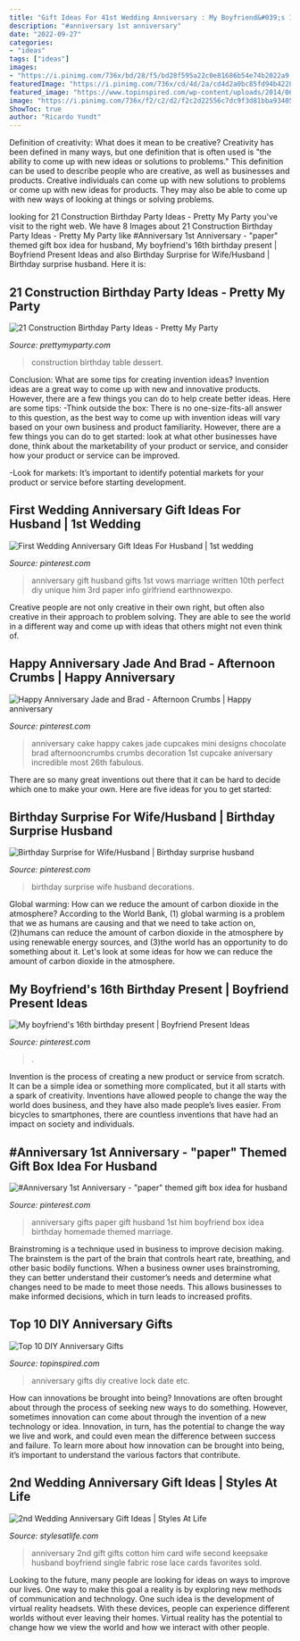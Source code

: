 ```yaml
---
title: "Gift Ideas For 41st Wedding Anniversary : My Boyfriend&#039;s 16th Birthday Present"
description: "#anniversary 1st anniversary"
date: "2022-09-27"
categories:
- "ideas"
tags: ["ideas"]
images:
- "https://i.pinimg.com/736x/bd/28/f5/bd28f595a22c0e81686b54e74b2022a9.jpg"
featuredImage: "https://i.pinimg.com/736x/cd/4d/2a/cd4d2a0bc85fd94b42283ea43f6e1d75--boyfriend-stuff-boyfriend-ideas.jpg?b=t"
featured_image: "https://www.topinspired.com/wp-content/uploads/2014/06/Love-Lock.jpg"
image: "https://i.pinimg.com/736x/f2/c2/d2/f2c2d22556c7dc9f3d81bba934056d36--first-wedding-anniversary-gift-ideas-for-husband-gift-husband.jpg"
ShowToc: true
author: "Ricardo Yundt"
---
```



Definition of creativity: What does it mean to be creative?
Creativity has been defined in many ways, but one definition that is often used is "the ability to come up with new ideas or solutions to problems." This definition can be used to describe people who are creative, as well as businesses and products. Creative individuals can come up with new solutions to problems or come up with new ideas for products. They may also be able to come up with new ways of looking at things or solving problems.

	

		
looking for 21 Construction Birthday Party Ideas - Pretty My Party you've visit to the right web. We have 8 Images about 21 Construction Birthday Party Ideas - Pretty My Party like #Anniversary 1st Anniversary - &quot;paper&quot; themed gift box idea for husband, My boyfriend&#039;s 16th birthday present | Boyfriend Present Ideas and also Birthday Surprise for Wife/Husband | Birthday surprise husband. Here it is:
		
    
## 21 Construction Birthday Party Ideas - Pretty My Party

<img loading=lazy src="https://www.prettymyparty.com/wp-content/uploads/2017/07/construction-party-ideas-dessert-table.jpg" onerror="this.onerror=null;this.src='https://tse2.mm.bing.net/th?id=OIP.FNiygM3jkBkMzPpRjGd0IgHaJ4&amp;pid=15.1';" alt="21 Construction Birthday Party Ideas - Pretty My Party">

_Source: prettymyparty.com_

>construction birthday table dessert. 

	

Conclusion: What are some tips for creating invention ideas?
Invention ideas are a great way to come up with new and innovative products. However, there are a few things you can do to help create better ideas. Here are some tips:
-Think outside the box: There is no one-size-fits-all answer to this question, as the best way to come up with invention ideas will vary based on your own business and product familiarity. However, there are a few things you can do to get started: look at what other businesses have done, think about the marketability of your product or service, and consider how your product or service can be improved.

-Look for markets: It’s important to identify potential markets for your product or service before starting development.

    
## First Wedding Anniversary Gift Ideas For Husband | 1st Wedding

<img loading=lazy src="https://i.pinimg.com/736x/f2/c2/d2/f2c2d22556c7dc9f3d81bba934056d36--first-wedding-anniversary-gift-ideas-for-husband-gift-husband.jpg" onerror="this.onerror=null;this.src='https://tse4.mm.bing.net/th?id=OIP.cHpcR46PCqbNjbTnh28bDAHaKD&amp;pid=15.1';" alt="First Wedding Anniversary Gift Ideas For Husband | 1st wedding">

_Source: pinterest.com_

>anniversary gift husband gifts 1st vows marriage written 10th perfect diy unique him 3rd paper info girlfriend earthnowexpo. 

	

Creative people are not only creative in their own right, but often also creative in their approach to problem solving. They are able to see the world in a different way and come up with ideas that others might not even think of.

    
## Happy Anniversary Jade And Brad - Afternoon Crumbs | Happy Anniversary

<img loading=lazy src="https://i.pinimg.com/736x/8a/f4/40/8af440c4f8c7f3163ed13a93654867ee--anniversary-cake-ideas-anniversary-cupcakes.jpg" onerror="this.onerror=null;this.src='https://tse3.mm.bing.net/th?id=OIP.9G08AUFPqorb8vaqTLIYNgHaLH&amp;pid=15.1';" alt="Happy Anniversary Jade and Brad - Afternoon Crumbs | Happy anniversary">

_Source: pinterest.com_

>anniversary cake happy cakes jade cupcakes mini designs chocolate brad afternooncrumbs crumbs decoration 1st cupcake aniversary incredible most 26th fabulous. 

	

There are so many great inventions out there that it can be hard to decide which one to make your own. Here are five ideas for you to get started: 

    
## Birthday Surprise For Wife/Husband | Birthday Surprise Husband

<img loading=lazy src="https://i.pinimg.com/736x/bd/28/f5/bd28f595a22c0e81686b54e74b2022a9.jpg" onerror="this.onerror=null;this.src='https://tse2.mm.bing.net/th?id=OIP.Yl-5TXeW9NE3_vHg5gw0ugHaJ3&amp;pid=15.1';" alt="Birthday Surprise for Wife/Husband | Birthday surprise husband">

_Source: pinterest.com_

>birthday surprise wife husband decorations. 

	

Global warming: How can we reduce the amount of carbon dioxide in the atmosphere?
According to the World Bank, (1) global warming is a problem that we as humans are causing and that we need to take action on, (2)humans can reduce the amount of carbon dioxide in the atmosphere by using renewable energy sources, and (3)the world has an opportunity to do something about it. Let's look at some ideas for how we can reduce the amount of carbon dioxide in the atmosphere.

    
## My Boyfriend&#039;s 16th Birthday Present | Boyfriend Present Ideas

<img loading=lazy src="https://i.pinimg.com/736x/cd/4d/2a/cd4d2a0bc85fd94b42283ea43f6e1d75--boyfriend-stuff-boyfriend-ideas.jpg?b=t" onerror="this.onerror=null;this.src='https://tse1.mm.bing.net/th?id=OIP.d5x6RCUXxzby6yOUUinU0AHaJ3&amp;pid=15.1';" alt="My boyfriend&#039;s 16th birthday present | Boyfriend Present Ideas">

_Source: pinterest.com_

>. 

	

Invention is the process of creating a new product or service from scratch. It can be a simple idea or something more complicated, but it all starts with a spark of creativity. Inventions have allowed people to change the way the world does business, and they have also made people’s lives easier. From bicycles to smartphones, there are countless inventions that have had an impact on society and individuals.

    
## #Anniversary 1st Anniversary - &quot;paper&quot; Themed Gift Box Idea For Husband

<img loading=lazy src="https://i.pinimg.com/736x/15/d3/11/15d311d2e54268274fe223ee8d495048--marriage-anniversary-paper-anniversary-gifts.jpg" onerror="this.onerror=null;this.src='https://tse3.mm.bing.net/th?id=OIP.CCJiwt8aQwaJcYfLE_cgbgHaJ4&amp;pid=15.1';" alt="#Anniversary 1st Anniversary - &quot;paper&quot; themed gift box idea for husband">

_Source: pinterest.com_

>anniversary gifts paper gift husband 1st him boyfriend box idea birthday homemade themed marriage. 

	

Brainstroming is a technique used in business to improve decision making. The brainstem is the part of the brain that controls heart rate, breathing, and other basic bodily functions. When a business owner uses brainstroming, they can better understand their customer’s needs and determine what changes need to be made to meet those needs. This allows businesses to make informed decisions, which in turn leads to increased profits.

    
## Top 10 DIY Anniversary Gifts

<img loading=lazy src="https://www.topinspired.com/wp-content/uploads/2014/06/Love-Lock.jpg" onerror="this.onerror=null;this.src='https://tse2.mm.bing.net/th?id=OIP.JMkK6GLgiLgPMtlN03uXnAHaJ3&amp;pid=15.1';" alt="Top 10 DIY Anniversary Gifts">

_Source: topinspired.com_

>anniversary gifts diy creative lock date etc. 

	

How can innovations be brought into being?
Innovations are often brought about through the process of seeking new ways to do something. However, sometimes innovation can come about through the invention of a new technology or idea. Innovation, in turn, has the potential to change the way we live and work, and could even mean the difference between success and failure. To learn more about how innovation can be brought into being, it’s important to understand the various factors that contribute.

    
## 2nd Wedding Anniversary Gift Ideas | Styles At Life

<img loading=lazy src="https://i.pinimg.com/736x/a8/18/32/a81832357ccadfeacd134b25f83798ea--second-year-anniversary-gifts-for-him-nd-anniversary.jpg" onerror="this.onerror=null;this.src='https://tse4.mm.bing.net/th?id=OIP.gbre8W7ALhfL7l6HeEQiAQHaJ3&amp;pid=15.1';" alt="2nd Wedding Anniversary Gift Ideas | Styles At Life">

_Source: stylesatlife.com_

>anniversary 2nd gift gifts cotton him card wife second keepsake husband boyfriend single fabric rose lace cards favorites sold. 

	

Looking to the future, many people are looking for ideas on ways to improve our lives. One way to make this goal a reality is by exploring new methods of communication and technology. One such idea is the development of virtual reality headsets. With these devices, people can experience different worlds without ever leaving their homes. Virtual reality has the potential to change how we view the world and how we interact with other people.

